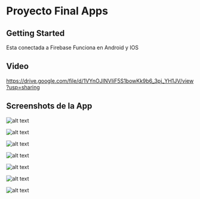 # Proyecto Final Apps

## Getting Started

Esta conectada a Firebase
Funciona en Android y IOS

## Video

https://drive.google.com/file/d/1VYnOJINVIiF5S1bowKk9b6_3pj_YH1JV/view?usp=sharing

## Screenshots de la App

![alt text](https://i.postimg.cc/W1mN3nRr/Simulator-Screen-Shot-i-Phone-12-2021-12-07-at-19-01-02.png)

![alt text](https://i.postimg.cc/FKDhbHHH/Simulator-Screen-Shot-i-Phone-12-2021-12-07-at-19-01-09.png)

![alt text](https://i.postimg.cc/tTJpBGst/Simulator-Screen-Shot-i-Phone-12-2021-12-07-at-19-01-12.png)

![alt text](https://i.postimg.cc/ZRQZgs3k/Simulator-Screen-Shot-i-Phone-12-2021-12-07-at-19-01-15.png)

![alt text](https://i.postimg.cc/zXKbCTZD/Simulator-Screen-Shot-i-Phone-12-2021-12-07-at-19-01-38.png)

![alt text](https://i.postimg.cc/MpYn4xph/Simulator-Screen-Shot-i-Phone-12-2021-12-07-at-19-01-56.png)

![alt text](https://i.postimg.cc/W4WhNnr8/Simulator-Screen-Shot-i-Phone-12-2021-12-07-at-19-01-59.png)

